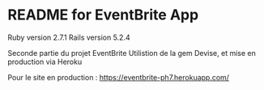 # README for EventBrite App

Ruby version 2.7.1
Rails version 5.2.4

Seconde partie du projet EventBrite
Utilistion de la gem Devise, et mise en production via Heroku

Pour le site en production : 
https://eventbrite-ph7.herokuapp.com/

